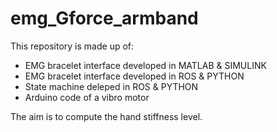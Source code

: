 # emg_Gforce_armband
This repository is made up of: 
- EMG bracelet interface developed in MATLAB & SIMULINK
- EMG bracelet interface developed in ROS & PYTHON
- State machine deleped in ROS & PYTHON
- Arduino code of a vibro motor 

The aim is to compute the hand stiffness level.
